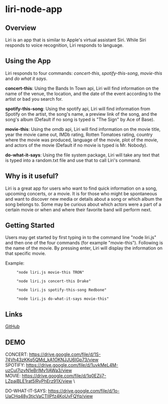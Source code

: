 # liri-node-app

## Overview
Liri is an app that is similar to Apple's virtual assistant Siri. 
While Siri responds to voice recognition, Liri responds to language.


## Using the App
Liri responds to four commands: *concert-this*, *spotify-this-song*, *movie-this* and *do what it says*.

**concert-this**: Using the Bands In Town api, Liri will find information on the name of the venue, the location, and the date of the event according to the artist or bad you search for.

**spotify-this-song**: Using the spotify api, Liri will find information from Spotify on the artist, the song's name, a preview link of the song, and the song's album (Default if no song is typed is "The Sign" by Ace of Base).

**movie-this**: Using the omdb api, Liri will find information on the movie title, year the movie came out, IMDb rating, Rotten Tomatoes rating, country where the movie was produced, language of the movie, plot of the movie, and actors of the movie (Default if no movie is typed is Mr. Nobody).

**do-what-it-says**: Using the file system package, Liri will take any text that is typed into a random.txt file and use that to call Liri's command. 


 ## Why is it useful?
 Liri is a great app for users who want to find quick information on a song, upcoming concerts, or a movie. It is for those who might be spontaneous and want to discover new media or details about a song or which album the song belongs to. Some may be curious about which actors were a part of a certain movie or when and where their favorite band will perform next.


## Getting Started
Users may get started by first typing in to the command line "node liri.js" and then one of the four commands (for example "movie-this"). Following is the name of the movie. By pressing enter, Liri will display the information on that specific movie.

Example: 
    
         "node liri.js movie-this TRON"

         "node liri.js concert-this Drake"

         "node liri.js spotify-this-song Redbone"

         "node liri.js do-what-it-says movie-this"
 



## Links
[GitHub](https://github.com/Katherine890/liri-node-app)

## DEMO
CONCERT: https://drive.google.com/file/d/1S-74Vh43zKKq5QMd_kA1OKNJJU6lGp73/view \
SPOTIFY: https://drive.google.com/file/d/1uvkMeL4M-uzCul7izvN1eBrIMv1IAWa3/view \
MOVIE: https://drive.google.com/file/d/1q0EZij7-LZpajBLE1rat5lRyPhErz91X/view \

DO-WHAT-IT-SAYS: https://drive.google.com/file/d/1o-UaCHq48y3tjcVaCTIIPfz4KoUvFQYq/view